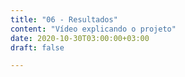 ```yaml
---
title: "06 - Resultados"
content: "Vídeo explicando o projeto"
date: 2020-10-30T03:00:00+03:00
draft: false

---
```

